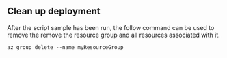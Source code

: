 ## <a name="clean-up-deployment"></a>Clean up deployment 

After the script sample has been run, the follow command can be used to remove the remove the resource group and all resources associated with it.

```azurecli
az group delete --name myResourceGroup
```